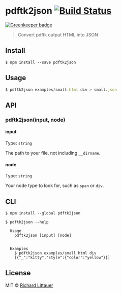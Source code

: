 # pdftk2json [![Build Status](https://travis-ci.org/RichardLitt/pdftk2json.svg?branch=master)](https://travis-ci.org/RichardLitt/pdftk2json)

[![Greenkeeper badge](https://badges.greenkeeper.io/RichardLitt/pdftk-2-json.svg)](https://greenkeeper.io/)

> Convert pdftk output HTML into JSON


## Install

```
$ npm install --save pdftk2json
```


## Usage

```js
$ pdftk2json examples/small.html div > small.json
```


## API

### pdftk2json(input, node)

#### input

Type: `string`

The path to your file, not including `__dirname`.

#### node

Type: `string`

Your node type to look for, such as `span` or `div`.


## CLI

```
$ npm install --global pdftk2json
```

```
$ pdftk2json --help

  Usage
    pdftk2json [input] [node]


  Examples
    $ pdftk2json examples/small.html div
    [{"_":"kitty","style":{"color":"yellow"}}]
```


## License

MIT © [Richard Littauer](http://burntfen.com)
